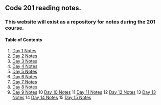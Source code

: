 ## Code 201 reading notes.

### This website will exist as a repository for notes during the 201 course.

#### Table of Contents
1. [Day 1 Notes](./Page1.md)
2. [Day 2 Notes](./Page2.md)
3. [Day 3 Notes](./page3.md)
4. [Day 4 Notes](./page4.md)
5. [Day 5 Notes](./page5.md)
6. [Day 6 Notes](./page6.md)
7. [Day 7 Notes](./page7.md)
8. [Day 8 Notes](./page8.md)
9. [Day 9 Notes](./page9.md)
10 [Day 10 Notes](./page10.md)
11 [Day 11 Notes](./page11.md)
12 [Day 12 Notes](./page12.md)
13 [Day 13 Notes](./page13.md)
14 [Day 14 Notes](./page14.md)
15 [Day 15 Notes](./page15.md)
